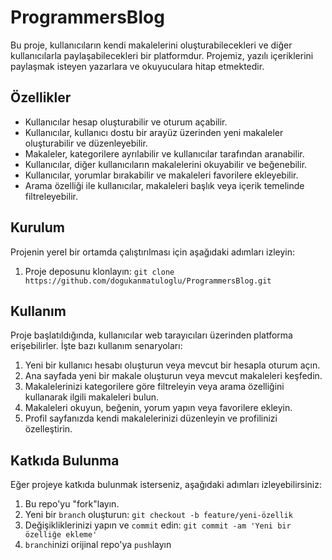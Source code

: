 # ProgrammersBlog

Bu proje, kullanıcıların kendi makalelerini oluşturabilecekleri ve diğer kullanıcılarla paylaşabilecekleri bir platformdur. Projemiz, yazılı içeriklerini paylaşmak isteyen yazarlara ve okuyuculara hitap etmektedir.

## Özellikler

- Kullanıcılar hesap oluşturabilir ve oturum açabilir.
- Kullanıcılar, kullanıcı dostu bir arayüz üzerinden yeni makaleler oluşturabilir ve düzenleyebilir.
- Makaleler, kategorilere ayrılabilir ve kullanıcılar tarafından aranabilir.
- Kullanıcılar, diğer kullanıcıların makalelerini okuyabilir ve beğenebilir.
- Kullanıcılar, yorumlar bırakabilir ve makaleleri favorilere ekleyebilir.
- Arama özelliği ile kullanıcılar, makaleleri başlık veya içerik temelinde filtreleyebilir.

## Kurulum

Projenin yerel bir ortamda çalıştırılması için aşağıdaki adımları izleyin:

1. Proje deposunu klonlayın: `git clone https://github.com/dogukanmatuloglu/ProgrammersBlog.git`


## Kullanım

Proje başlatıldığında, kullanıcılar web tarayıcıları üzerinden platforma erişebilirler. İşte bazı kullanım senaryoları:

1. Yeni bir kullanıcı hesabı oluşturun veya mevcut bir hesapla oturum açın.
2. Ana sayfada yeni bir makale oluşturun veya mevcut makaleleri keşfedin.
3. Makalelerinizi kategorilere göre filtreleyin veya arama özelliğini kullanarak ilgili makaleleri bulun.
4. Makaleleri okuyun, beğenin, yorum yapın veya favorilere ekleyin.
5. Profil sayfanızda kendi makalelerinizi düzenleyin ve profilinizi özelleştirin.

## Katkıda Bulunma

Eğer projeye katkıda bulunmak isterseniz, aşağıdaki adımları izleyebilirsiniz:

1. Bu repo'yu "fork"layın.
2. Yeni bir `branch` oluşturun: `git checkout -b feature/yeni-özellik`
3. Değişikliklerinizi yapın ve `commit` edin: `git commit -am 'Yeni bir özelliğe ekleme'`
4. `branch`inizi orijinal repo'ya `push`layın

